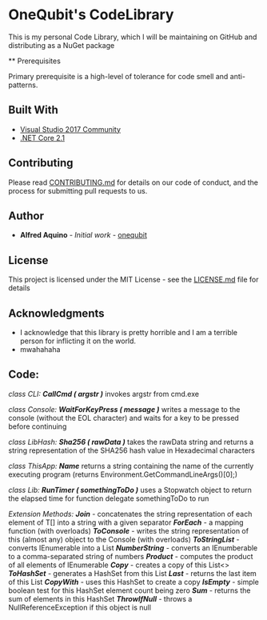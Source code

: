 # OneQubit's CodeLibrary

This is my personal Code Library, which I will be maintaining on GitHub and distributing as a NuGet package

** Prerequisites

Primary prerequisite is a high-level of tolerance for code smell and anti-patterns.

## Built With

* [Visual Studio 2017 Community](https://visualstudio.microsoft.com/vs/community/)
* [.NET Core 2.1](https://dotnet.microsoft.com/download/dotnet-core/2.1)

## Contributing

Please read [CONTRIBUTING.md](https://gist.github.com/PurpleBooth/b24679402957c63ec426) for details on our code of conduct, and the process for submitting pull requests to us.

## Author

* **Alfred Aquino** - *Initial work* - [onequbit](https://github.com/onequbit)

## License

This project is licensed under the MIT License - see the [LICENSE.md](LICENSE.md) file for details

## Acknowledgments

* I acknowledge that this library is pretty horrible and I am a terrible person for inflicting it on the world.
* mwahahaha

## Code:

*class CLI:*
***CallCmd ( argstr )***
invokes argstr from cmd.exe

*class Console:*
***WaitForKeyPress ( message )***
writes a message to the console (without the EOL character) and waits for a key to be pressed before continuing

*class LibHash:*
***Sha256 ( rawData )***
takes the rawData string and returns a string representation of the SHA256 hash value in Hexadecimal characters

*class ThisApp:*
***Name***
returns a string containing the name of the currently executing program
(returns Environment.GetCommandLineArgs()[0];)

*class Lib:*
***RunTimer ( somethingToDo )***
uses a Stopwatch object to return the elapsed time for function delegate somethingToDo to run

*Extension Methods:*
***Join*** - concatenates the string representation of each element of T[] into a string with a given separator
***ForEach*** - a mapping function (with overloads)
***ToConsole*** - writes the string representation of this (almost any) object to the Console (with overloads)
***ToStringList<T>*** - converts IEnumerable<T> into a List<string>
***NumberString<T>*** - converts an IEnumberable<number> to a comma-separated string of numbers
***Product*** - computes the product of all elements of IEnumerable<int>
***Copy*** - creates a copy of this List<>
***ToHashSet*** - generates a HashSet from this List
***Last*** - returns the last item of this List
***CopyWith*** - uses this HashSet to create a copy
***IsEmpty*** - simple boolean test for this HashSet element count being zero
***Sum*** - returns the sum of elements in this HashSet<int>
***ThrowIfNull*** - throws a NullReferenceException if this object is null